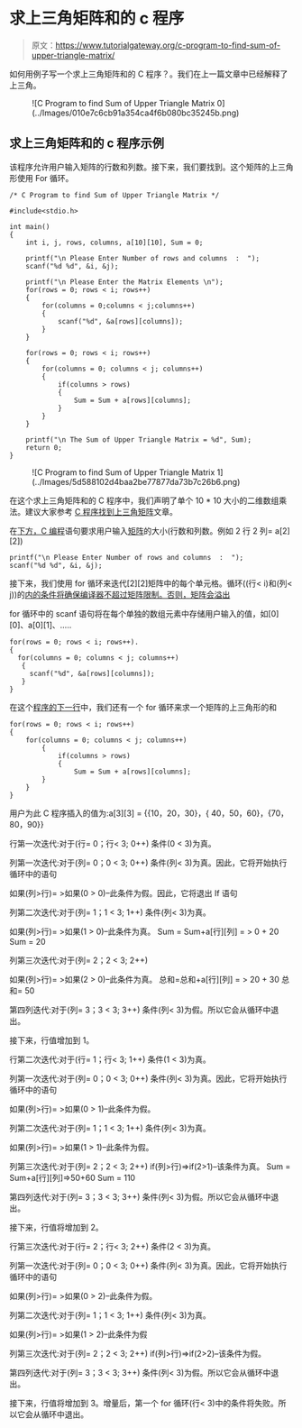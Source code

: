 # 求上三角矩阵和的 c 程序

> 原文：<https://www.tutorialgateway.org/c-program-to-find-sum-of-upper-triangle-matrix/>

如何用例子写一个求上三角矩阵和的 C 程序？。我们在上一篇文章中已经解释了上三角。

<figure class="wp-block-image">![C Program to find Sum of Upper Triangle Matrix 0](../Images/010e7c6cb91a354ca4f6b080bc35245b.png)</figure>

## 求上三角矩阵和的 c 程序示例

该程序允许用户输入矩阵的行数和列数。接下来，我们要找到。这个矩阵的上三角形使用 For 循环。

```
/* C Program to find Sum of Upper Triangle Matrix */

#include<stdio.h>

int main()
{
 	int i, j, rows, columns, a[10][10], Sum = 0;

 	printf("\n Please Enter Number of rows and columns  :  ");
 	scanf("%d %d", &i, &j);

 	printf("\n Please Enter the Matrix Elements \n");
 	for(rows = 0; rows < i; rows++)
  	{
   		for(columns = 0;columns < j;columns++)
    	{
      		scanf("%d", &a[rows][columns]);
    	}
  	}

 	for(rows = 0; rows < i; rows++)
  	{
   		for(columns = 0; columns < j; columns++)
    	{
    		if(columns > rows)
    		{
    			Sum = Sum + a[rows][columns];
			}
   	 	}
  	}

  	printf("\n The Sum of Upper Triangle Matrix = %d", Sum);
 	return 0;
}
```

<figure class="wp-block-image">![C Program to find Sum of Upper Triangle Matrix 1](../Images/5d588102d4baa2be77877da73b7c26b6.png)</figure>

在这个求上三角矩阵和的 C 程序中，我们声明了单个 10 * 10 大小的二维数组乘法。建议大家参考 [C 程序找到上三角矩阵](https://www.tutorialgateway.org/c-program-to-find-upper-triangle-matrix/)文章。

在[下方，C 编程](https://www.tutorialgateway.org/c-programming/)语句要求用户输入[矩阵](https://www.tutorialgateway.org/two-dimensional-array-in-c/)的大小(行数和列数。例如 2 行 2 列= a[2][2])

```
printf("\n Please Enter Number of rows and columns  :  ");
scanf("%d %d", &i, &j);
```

接下来，我们使用 for 循环来迭代[2][2]矩阵中的每个单元格。循环((行< i)和(列< j))的[内的条件将确保编译器不超过矩阵限制。否则，矩阵会溢出](https://www.tutorialgateway.org/for-loop-in-c-programming/)

for 循环中的 scanf 语句将在每个单独的数组元素中存储用户输入的值，如[0][0]、a[0][1]、…..

```
for(rows = 0; rows < i; rows++).
{
  for(columns = 0; columns < j; columns++)
   {
     scanf("%d", &a[rows][columns]);
   }
}
```

在这个[程序的下一行](https://www.tutorialgateway.org/c-programming-examples/)中，我们还有一个 for 循环来求一个矩阵的上三角形的和

```
for(rows = 0; rows < i; rows++)
{
   	for(columns = 0; columns < j; columns++)
    	{
    		if(columns > rows)
    		{
    			Sum = Sum + a[rows][columns];
		}
   	}
}
```

用户为此 C 程序插入的值为:a[3][3] = {{10，20，30}，{ 40，50，60}，{70，80，90}}

行第一次迭代:对于(行= 0；行< 3; 0++)
条件(0 < 3)为真。

列第一次迭代:对于(列= 0；0 < 3; 0++)
条件(列< 3)为真。因此，它将开始执行循环中的语句

如果(列>行)= >如果(0 > 0)–此条件为假。因此，它将退出 If 语句

列第二次迭代:对于(列= 1；1 < 3; 1++)
条件(列< 3)为真。

如果(列>行)= >如果(1 > 0)–此条件为真。
Sum = Sum+a[行][列] = > 0 + 20
Sum = 20

列第三次迭代:对于(列= 2；2 < 3; 2++)

如果(列>行)= >如果(2 > 0)–此条件为真。
总和=总和+a[行][列] = > 20 + 30
总和= 50

第四列迭代:对于(列= 3；3 < 3; 3++)
条件(列< 3)为假。所以它会从循环中退出。

接下来，行值增加到 1。

行第二次迭代:对于(行= 1；行< 3; 1++)
条件(1 < 3)为真。

列第一次迭代:对于(列= 0；0 < 3; 0++)
条件(列< 3)为真。因此，它将开始执行循环中的语句

如果(列>行)= >如果(0 > 1)–此条件为假。

列第二次迭代:对于(列= 1；1 < 3; 1++)
条件(列< 3)为真。

如果(列>行)= >如果(1 > 1)–此条件为假。

列第三次迭代:对于(列= 2；2 < 3; 2++)
if(列>行)=>if(2>1)–该条件为真。
Sum = Sum+a[行][列]=>50+60
Sum = 110

第四列迭代:对于(列= 3；3 < 3; 3++)
条件(列< 3)为假。所以它会从循环中退出。

接下来，行值将增加到 2。

行第三次迭代:对于(行= 2；行< 3; 2++)
条件(2 < 3)为真。

列第一次迭代:对于(列= 0；0 < 3; 0++)
条件(列< 3)为真。因此，它将开始执行循环中的语句

如果(列>行)= >如果(0 > 2)–此条件为假。

列第二次迭代:对于(列= 1；1 < 3; 1++)
条件(列< 3)为真。

如果(列>行)= >如果(1 > 2)–此条件为假

列第三次迭代:对于(列= 2；2 < 3; 2++)
if(列>行)=>if(2>2)–该条件为假。

第四列迭代:对于(列= 3；3 < 3; 3++)
条件(列< 3)为假。所以它会从循环中退出。

接下来，行值将增加到 3。增量后，第一个 for 循环(行< 3)中的条件将失败。所以它会从循环中退出。